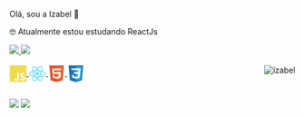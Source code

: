 Olá, sou a Izabel 👋

🤓 Atualmente estou estudando ReactJs

 <div>
  <a href="https://github.com/izabelsoares">
  <img height="180em" src="https://github-readme-stats.vercel.app/api?username=izabelsoares&show_icons=true&theme=dracula&include_all_commits=true&count_private=true"/>
  <img height="180em" src="https://github-readme-stats.vercel.app/api/top-langs/?username=izabelsoares&layout=compact&langs_count=7&theme=dracula"/>
</div>
  <div style="display: inline"><br>
  <img align="center" alt="izabel-Js" height="30" width="30" src="https://raw.githubusercontent.com/devicons/devicon/master/icons/javascript/javascript-plain.svg">
  <img align="center" alt="izabel-React" height="30" width="30" src="https://raw.githubusercontent.com/devicons/devicon/master/icons/react/react-original.svg">
  <img align="center" alt="izabel-HTML" height="30" width="30" src="https://raw.githubusercontent.com/devicons/devicon/master/icons/html5/html5-original.svg">
  <img align="center" alt="izabel-CSS" height="30" width="30" src="https://raw.githubusercontent.com/devicons/devicon/master/icons/css3/css3-original.svg">
  <img align="right" alt="izabel" src="https://camo.githubusercontent.com/bfe24c7f7db9b843e8602869974fe2d022441bb5583749ae2f84a85983fa52d4/68747470733a2f2f6d656469612e74656e6f722e636f6d2f696d616765732f37646234656161336534373237326338653538656530313866633339306237642f74656e6f722e676966">
</div>
  
  ##
  
<div>
  <a href = "mailto:contato@izabelsoaresbds"><img src="https://img.shields.io/badge/-Gmail-%23333?style=for-the-badge&logo=gmail&logoColor=white" target="_blank"></a>
  <a href="https://www.linkedin.com/in/izabel-soares-43836a206/" target="_blank"><img src="https://img.shields.io/badge/-LinkedIn-%230077B5?style=for-the-badge&logo=linkedin&logoColor=white" target="_blank"></a>  
</div>
